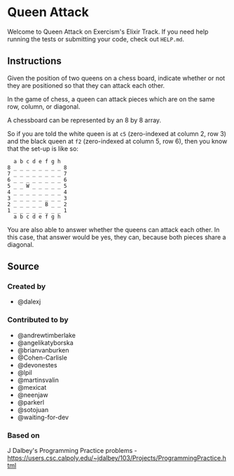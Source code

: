 # Queen Attack

Welcome to Queen Attack on Exercism's Elixir Track.
If you need help running the tests or submitting your code, check out `HELP.md`.

## Instructions

Given the position of two queens on a chess board, indicate whether or not they are positioned so that they can attack each other.

In the game of chess, a queen can attack pieces which are on the same row, column, or diagonal.

A chessboard can be represented by an 8 by 8 array.

So if you are told the white queen is at `c5` (zero-indexed at column 2, row 3) and the black queen at `f2` (zero-indexed at column 5, row 6), then you know that the set-up is like so:

```text
  a b c d e f g h
8 _ _ _ _ _ _ _ _ 8
7 _ _ _ _ _ _ _ _ 7
6 _ _ _ _ _ _ _ _ 6
5 _ _ W _ _ _ _ _ 5
4 _ _ _ _ _ _ _ _ 4
3 _ _ _ _ _ _ _ _ 3
2 _ _ _ _ _ B _ _ 2
1 _ _ _ _ _ _ _ _ 1
  a b c d e f g h
```

You are also able to answer whether the queens can attack each other.
In this case, that answer would be yes, they can, because both pieces share a diagonal.

## Source

### Created by

- @dalexj

### Contributed to by

- @andrewtimberlake
- @angelikatyborska
- @brianvanburken
- @Cohen-Carlisle
- @devonestes
- @lpil
- @martinsvalin
- @mexicat
- @neenjaw
- @parkerl
- @sotojuan
- @waiting-for-dev

### Based on

J Dalbey's Programming Practice problems - https://users.csc.calpoly.edu/~jdalbey/103/Projects/ProgrammingPractice.html